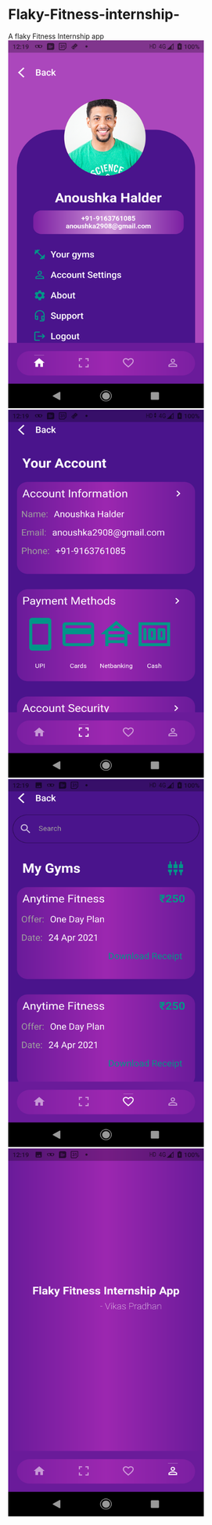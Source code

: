 # Flaky-Fitness-internship-
A flaky Fitness Internship app
<img src = "images/1.png" width="400" height = "750">
<img src = "images/2.png" width="400" height = "750">
<img src = "images/3.png" width="400" height = "750">
<img src = "images/4.png" width="400" height = "750">
